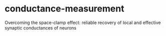 # conductance-measurement
Overcoming the space-clamp effect: reliable recovery of local and effective synaptic conductances of neurons
